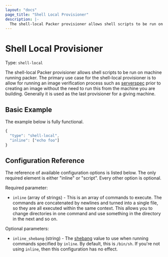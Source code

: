 ```yaml
---
layout: "docs"
page_title: "Shell Local Provisioner"
description: |-
  The shell-local Packer provisioner allows shell scripts to be run on machine running packer
---
```


# Shell Local Provisioner

Type: `shell-local`

The shell-local Packer provisioner allows shell scripts to be run on machine running packer.
The primary use case for the shell-local provisioner is to allow for running an image verification process such as [serverspec](http://serverspec.org/) prior to creating an image without the need to run this from the machine you are building. Generally it is used as the last provisioner for a giving machine.

## Basic Example

The example below is fully functional.

```javascript
{
  "type": "shell-local",
  "inline": ["echo foo"]
}
```

## Configuration Reference

The reference of available configuration options is listed below. The only
required element is either "inline" or "script". Every other option is optional.

Required parameter:

* `inline` (array of strings) - This is an array of commands to execute.
  The commands are concatenated by newlines and turned into a single file,
  so they are all executed within the same context. This allows you to
  change directories in one command and use something in the directory in
  the next and so on.

Optional parameters:

* `inline_shebang` (string) - The
  [shebang](http://en.wikipedia.org/wiki/Shebang_%28Unix%29) value to use when
  running commands specified by `inline`. By default, this is `/bin/sh`.
  If you're not using `inline`, then this configuration has no effect.
